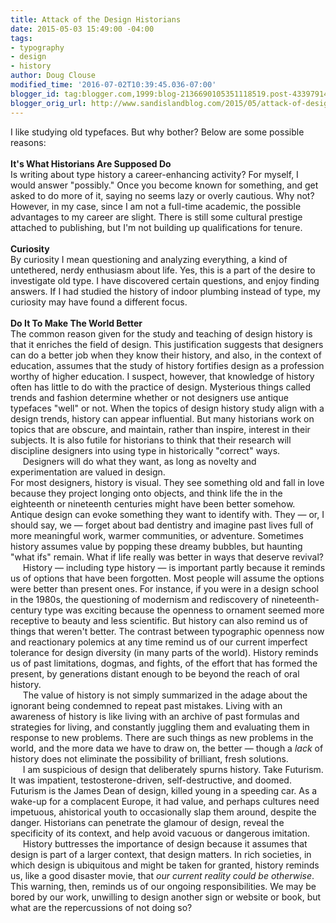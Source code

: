 ```yaml
---
title: Attack of the Design Historians
date: 2015-05-03 15:49:00 -04:00
tags:
- typography
- design
- history
author: Doug Clouse
modified_time: '2016-07-02T10:39:45.036-07:00'
blogger_id: tag:blogger.com,1999:blog-2136690105351118519.post-4339791404977088144
blogger_orig_url: http://www.sandislandblog.com/2015/05/attack-of-design-historians.html
---
```


I like studying old typefaces. But why bother? Below are some possible reasons:<br /><br /><b>It's What Historians Are Supposed Do</b><br />Is writing about type history a career-enhancing activity? For myself, I would answer "possibly." Once you become known for something, and get asked to do more of it, saying no seems lazy or overly cautious. Why not? However, in my case, since I am not a full-time academic, the possible advantages to my career are slight. There is still some cultural prestige attached to publishing, but I'm not building up qualifications for tenure.<br /><br /><b>Curiosity</b><br />By curiosity I mean questioning and analyzing everything, a kind of untethered, nerdy enthusiasm about life. Yes, this is a part of the desire to investigate old type. I have discovered certain questions, and enjoy finding answers. If I had studied the history of indoor plumbing instead of type, my curiosity may have found a different focus.<br /><br /><b>Do It To Make The World Better </b><br />The common reason given for the study and teaching of design history is that it enriches the field of design. This justification suggests that designers can do a better job when they know their history, and also, in the context of education, assumes that the study of history fortifies design as a profession worthy of higher education. I suspect, however, that knowledge of history often has little to do with the practice of design. Mysterious things called trends and fashion determine whether or not designers use antique typefaces "well" or not. When the topics of design history study align with a design trends, history can appear influential. But many historians work on topics that are obscure, and maintain, rather than inspire, interest in their subjects. It is also futile for historians to think that their research will discipline designers into using type in historically "correct" ways.<br />&nbsp; &nbsp;&nbsp; Designers will do what they want, as long as novelty and experimentation are valued in design.<br />For most designers, history is visual. They see something old and fall in love because they project longing onto objects, and think life the in the eighteenth or nineteenth centuries might have been better somehow. Antique design can evoke something they want to identify with. They — or, I should say, we — forget about bad dentistry and imagine past lives full of more meaningful work, warmer communities, or adventure.&nbsp;Sometimes history assumes value by popping these dreamy bubbles, but haunting "what ifs" remain. What if life really was better in ways that deserve revival?<br />&nbsp; &nbsp;&nbsp; History — including type history — is important partly because it reminds us of options that have been forgotten. Most people will assume the options were better than present ones. For instance, if you were in a design school in the 1980s, the questioning of modernism and rediscovery of nineteenth-century type was exciting because the openness to ornament seemed more receptive to beauty and less scientific. But history can also remind us of things that weren't better. The contrast between typographic openness now and reactionary polemics at any time remind us of our current imperfect tolerance for design diversity (in many parts of the world). History reminds us of past limitations, dogmas, and fights, of the effort that has formed the present, by generations distant enough to be beyond the reach of oral history.<br />&nbsp; &nbsp;&nbsp; The value of history is not simply summarized in the adage about the ignorant being condemned to repeat past mistakes. Living with an awareness of history is like living with an archive of past formulas and strategies for living, and constantly juggling them and evaluating them in response to new problems. There are such things as new problems in the world, and the more data we have to draw on, the better — though a <i>lack</i> of history does not eliminate the possibility of brilliant, fresh solutions.<br />&nbsp; &nbsp;&nbsp; I am suspicious of design that deliberately spurns history. Take Futurism. It was impatient, testosterone-driven, self-destructive, and doomed. Futurism is the James Dean of design, killed young in a speeding car. As a wake-up for a complacent Europe, it had value, and perhaps cultures need impetuous, ahistorical youth to occasionally slap them around, despite the danger. Historians can penetrate the glamour of design, reveal the specificity of its context, and help avoid vacuous or dangerous imitation.<br />&nbsp; &nbsp;&nbsp; History buttresses the importance of design because it assumes that design is part of a larger context, that design matters. In rich societies, in which design is ubiquitous and might be taken for granted, history reminds us, like a good disaster movie, that&nbsp;<i>our current reality could be otherwise</i>. This warning, then, reminds us of our ongoing responsibilities. We may be bored by our work, unwilling to design another sign or website or book, but what are the repercussions of not doing so?